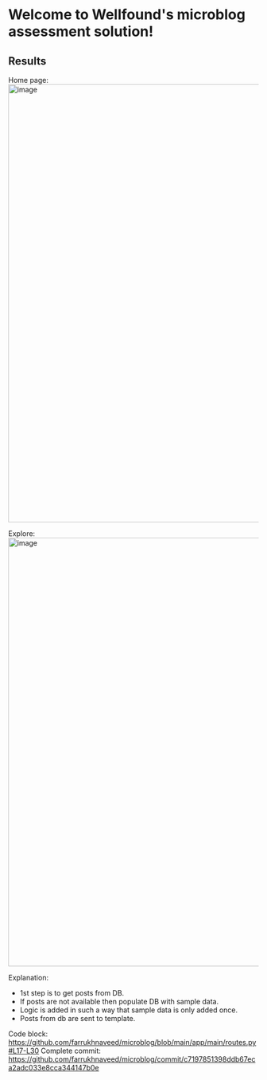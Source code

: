 # Welcome to Wellfound's microblog assessment solution!

## Results

Home page:
<img width="880" alt="image" src="https://user-images.githubusercontent.com/5990773/222345376-54ebd021-2d4b-4523-aa78-442adf0de194.png">

Explore:
<img width="861" alt="image" src="https://user-images.githubusercontent.com/5990773/222345517-8e38e139-b21d-47f5-a652-ccad394ecbd6.png">

Explanation:
- 1st step is to get posts from DB.
- If posts are not available then populate DB with sample data.
- Logic is added in such a way that sample data is only added once.
- Posts from db are sent to template.

Code block: https://github.com/farrukhnaveed/microblog/blob/main/app/main/routes.py#L17-L30
Complete commit: https://github.com/farrukhnaveed/microblog/commit/c7197851398ddb67eca2adc033e8cca344147b0e

